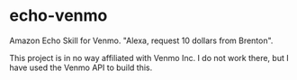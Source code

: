 # echo-venmo

Amazon Echo Skill for Venmo. "Alexa, request 10 dollars from Brenton".

This project is in no way affiliated with Venmo Inc. I do not work there, but I have used the Venmo API to build this.